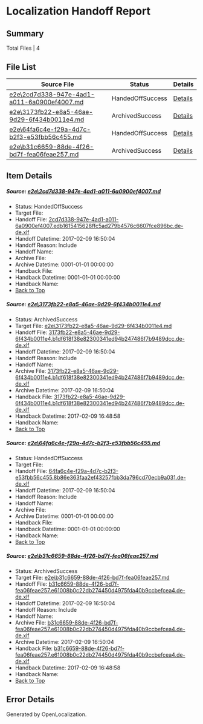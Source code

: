 # <a name='report-top'></a> Localization Handoff Report

## Summary
 Total Files | 4

## File List
 Source File | Status | Details 
 ----------- | ------ | ------- 
 [e2e\2cd7d338-947e-4ad1-a011-6a0900ef4007.md](https://github.com/OpenLocalizationTestOrg/ol-test0/blob/e450017908e5baac4923b4ab95ef7eedeb578921/e2e/2cd7d338-947e-4ad1-a011-6a0900ef4007.md) | HandedOffSuccess | [Details](#f915a334eb19fef2229e7ffb5a6d3d6c5f378fe23)
 [e2e\3173fb22-e8a5-46ae-9d29-6f434b0011e4.md](https://github.com/OpenLocalizationTestOrg/ol-test0/blob/e450017908e5baac4923b4ab95ef7eedeb578921/e2e/3173fb22-e8a5-46ae-9d29-6f434b0011e4.md) | ArchivedSuccess | [Details](#ffdd71313c51be687b449c0659177eb720a897f94)
 [e2e\64fa6c4e-f29a-4d7c-b2f3-e53fbb56c455.md](https://github.com/OpenLocalizationTestOrg/ol-test0/blob/9b9823da425589f0b3ec11c80cb9bac95a48dcf8/e2e/64fa6c4e-f29a-4d7c-b2f3-e53fbb56c455.md) | HandedOffSuccess | [Details](#92f7d2c9ad739fa840fce2be9ab51124ecc078cb9)
 [e2e\b31c6659-88de-4f26-bd7f-fea06feae257.md](https://github.com/OpenLocalizationTestOrg/ol-test0/blob/e450017908e5baac4923b4ab95ef7eedeb578921/e2e/b31c6659-88de-4f26-bd7f-fea06feae257.md) | ArchivedSuccess | [Details](#3c9778b8661e78279c54f502c8c307c629d2663a11)

## Item Details
##### <a name='f915a334eb19fef2229e7ffb5a6d3d6c5f378fe23'></a> Source: [e2e\2cd7d338-947e-4ad1-a011-6a0900ef4007.md](https://github.com/OpenLocalizationTestOrg/ol-test0/blob/e450017908e5baac4923b4ab95ef7eedeb578921/e2e/2cd7d338-947e-4ad1-a011-6a0900ef4007.md)
* Status: HandedOffSuccess
* Target File: 
* Handoff File: [2cd7d338-947e-4ad1-a011-6a0900ef4007.edb1615415628ffc5ad279b4576c6607fce896bc.de-de.xlf](https://github.com/OpenLocalizationTestOrg/ol-test0-handoff/blob/72e0cecc3ac318ceca84de9434d5d488721f9d00/ol-handoff/OpenLocalizationTestOrg/ol-test0-dede/shujia/mt/2cd7d338-947e-4ad1-a011-6a0900ef4007.edb1615415628ffc5ad279b4576c6607fce896bc.de-de.xlf)
* Handoff Datetime: 2017-02-09 16:50:04
* Handoff Reason: Include
* Handoff Name: 
* Archive File: 
* Archive Datetime: 0001-01-01 00:00:00
* Handback File: 
* Handback Datetime: 0001-01-01 00:00:00
* Handback Name: 
* [Back to Top](#report-top)

##### <a name='ffdd71313c51be687b449c0659177eb720a897f94'></a> Source: [e2e\3173fb22-e8a5-46ae-9d29-6f434b0011e4.md](https://github.com/OpenLocalizationTestOrg/ol-test0/blob/e450017908e5baac4923b4ab95ef7eedeb578921/e2e/3173fb22-e8a5-46ae-9d29-6f434b0011e4.md)
* Status: ArchivedSuccess
* Target File: [e2e\3173fb22-e8a5-46ae-9d29-6f434b0011e4.md](https://github.com/OpenLocalizationTestOrg/ol-test0-dede/blob/8756d34b3a3e88a221133c7116d58bd5e2ae57fe/e2e/3173fb22-e8a5-46ae-9d29-6f434b0011e4.md)
* Handoff File: [3173fb22-e8a5-46ae-9d29-6f434b0011e4.b1df618f38e82300341ed94b247486f7b9489dcc.de-de.xlf](https://github.com/OpenLocalizationTestOrg/ol-test0-handoff/blob/72e0cecc3ac318ceca84de9434d5d488721f9d00/ol-handoff/OpenLocalizationTestOrg/ol-test0-dede/shujia/mt/3173fb22-e8a5-46ae-9d29-6f434b0011e4.b1df618f38e82300341ed94b247486f7b9489dcc.de-de.xlf)
* Handoff Datetime: 2017-02-09 16:50:04
* Handoff Reason: Include
* Handoff Name: 
* Archive File: [3173fb22-e8a5-46ae-9d29-6f434b0011e4.b1df618f38e82300341ed94b247486f7b9489dcc.de-de.xlf](https://github.com/OpenLocalizationTestOrg/ol-test0-handoff/blob/503ce49973d23ccf1dbe4b7b3934d2a0784ecac7/ol-archive/OpenLocalizationTestOrg/ol-test0-dede/shujia/mt/3173fb22-e8a5-46ae-9d29-6f434b0011e4.b1df618f38e82300341ed94b247486f7b9489dcc.de-de.xlf)
* Archive Datetime: 2017-02-09 16:50:04
* Handback File: [3173fb22-e8a5-46ae-9d29-6f434b0011e4.b1df618f38e82300341ed94b247486f7b9489dcc.de-de.xlf](https://github.com/OpenLocalizationTestOrg/ol-test0-handback/blob/d5ccab99f931b9c808ac0fd8cf32177ab6c1621d/ol-handback/OpenLocalizationTestOrg/ol-test0-dede/shujia/ht/3173fb22-e8a5-46ae-9d29-6f434b0011e4.b1df618f38e82300341ed94b247486f7b9489dcc.de-de.xlf)
* Handback Datetime: 2017-02-09 16:48:58
* Handback Name: 
* [Back to Top](#report-top)

##### <a name='92f7d2c9ad739fa840fce2be9ab51124ecc078cb9'></a> Source: [e2e\64fa6c4e-f29a-4d7c-b2f3-e53fbb56c455.md](https://github.com/OpenLocalizationTestOrg/ol-test0/blob/9b9823da425589f0b3ec11c80cb9bac95a48dcf8/e2e/64fa6c4e-f29a-4d7c-b2f3-e53fbb56c455.md)
* Status: HandedOffSuccess
* Target File: 
* Handoff File: [64fa6c4e-f29a-4d7c-b2f3-e53fbb56c455.8b86e363faa2ef43257fbb3da796cd70ecb9a031.de-de.xlf](https://github.com/OpenLocalizationTestOrg/ol-test0-handoff/blob/72e0cecc3ac318ceca84de9434d5d488721f9d00/ol-handoff/OpenLocalizationTestOrg/ol-test0-dede/shujia/ht/64fa6c4e-f29a-4d7c-b2f3-e53fbb56c455.8b86e363faa2ef43257fbb3da796cd70ecb9a031.de-de.xlf)
* Handoff Datetime: 2017-02-09 16:50:04
* Handoff Reason: Include
* Handoff Name: 
* Archive File: 
* Archive Datetime: 0001-01-01 00:00:00
* Handback File: 
* Handback Datetime: 0001-01-01 00:00:00
* Handback Name: 
* [Back to Top](#report-top)

##### <a name='3c9778b8661e78279c54f502c8c307c629d2663a11'></a> Source: [e2e\b31c6659-88de-4f26-bd7f-fea06feae257.md](https://github.com/OpenLocalizationTestOrg/ol-test0/blob/e450017908e5baac4923b4ab95ef7eedeb578921/e2e/b31c6659-88de-4f26-bd7f-fea06feae257.md)
* Status: ArchivedSuccess
* Target File: [e2e\b31c6659-88de-4f26-bd7f-fea06feae257.md](https://github.com/OpenLocalizationTestOrg/ol-test0-dede/blob/8756d34b3a3e88a221133c7116d58bd5e2ae57fe/e2e/b31c6659-88de-4f26-bd7f-fea06feae257.md)
* Handoff File: [b31c6659-88de-4f26-bd7f-fea06feae257.e61008b0c22db274450d4975fda40b9ccbefcea4.de-de.xlf](https://github.com/OpenLocalizationTestOrg/ol-test0-handoff/blob/72e0cecc3ac318ceca84de9434d5d488721f9d00/ol-handoff/OpenLocalizationTestOrg/ol-test0-dede/shujia/mt/b31c6659-88de-4f26-bd7f-fea06feae257.e61008b0c22db274450d4975fda40b9ccbefcea4.de-de.xlf)
* Handoff Datetime: 2017-02-09 16:50:04
* Handoff Reason: Include
* Handoff Name: 
* Archive File: [b31c6659-88de-4f26-bd7f-fea06feae257.e61008b0c22db274450d4975fda40b9ccbefcea4.de-de.xlf](https://github.com/OpenLocalizationTestOrg/ol-test0-handoff/blob/503ce49973d23ccf1dbe4b7b3934d2a0784ecac7/ol-archive/OpenLocalizationTestOrg/ol-test0-dede/shujia/mt/b31c6659-88de-4f26-bd7f-fea06feae257.e61008b0c22db274450d4975fda40b9ccbefcea4.de-de.xlf)
* Archive Datetime: 2017-02-09 16:50:04
* Handback File: [b31c6659-88de-4f26-bd7f-fea06feae257.e61008b0c22db274450d4975fda40b9ccbefcea4.de-de.xlf](https://github.com/OpenLocalizationTestOrg/ol-test0-handback/blob/d5ccab99f931b9c808ac0fd8cf32177ab6c1621d/ol-handback/OpenLocalizationTestOrg/ol-test0-dede/shujia/ht/b31c6659-88de-4f26-bd7f-fea06feae257.e61008b0c22db274450d4975fda40b9ccbefcea4.de-de.xlf)
* Handback Datetime: 2017-02-09 16:48:58
* Handback Name: 
* [Back to Top](#report-top)


## Error Details

Generated by OpenLocalization.
